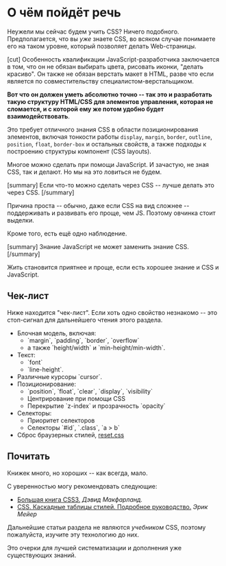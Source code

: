 # О чём пойдёт речь

Неужели мы сейчас будем учить CSS? Ничего подобного. Предполагается, что вы *уже* знаете CSS, во всяком случае понимаете его на таком уровне, который позволяет делать Web-страницы.

[cut]
Особенность квалификации JavaScript-разработчика заключается в том, что он не обязан выбирать цвета, рисовать иконки, "делать красиво". Он также не обязан верстать макет в HTML, разве что если является по совместительству специалистом-верстальщиком. 

**Вот что он должен уметь абсолютно точно -- так это и разработать такую структуру HTML/CSS для элементов управления, которая не сломается, и с которой ему же потом удобно будет взаимодействовать**. 

Это требует отличного знания CSS в области позиционирования элементов, включая тонкости работы `display`, `margin`, `border`, `outline`, `position`, `float`, `border-box` и остальных свойств, а также подходы к построению структуры компонент (CSS layouts).

Многое можно сделать при помощи JavaScript. И зачастую, не зная CSS, так и делают. Но мы на это ловиться не будем.

[summary]
Если что-то можно сделать через CSS -- лучше делать это через CSS.
[/summary]

Причина проста -- обычно, даже если CSS на вид сложнее -- поддерживать и развивать его проще, чем JS. Поэтому овчинка стоит выделки.

Кроме того, есть ещё одно наблюдение.

[summary]
Знание JavaScript не может заменить знание CSS.
[/summary]

Жить становится приятнее и проще, если есть хорошее знание и CSS и JavaScript. 

## Чек-лист

Ниже находится "чек-лист". Если хоть одно свойство незнакомо -- это стоп-сигнал для дальнейшего чтения этого раздела.

<ul>
<li>Блочная модель, включая:
<ul>
<li>`margin`, `padding`, `border`, `overflow`</li>
<li>а также `height/width` и `min-height/min-width`.</li>
</ul>
</li>
<li>Текст:
<ul>
<li>`font`</li><li>`line-height`.</li>
</ul></li>
<li>Различные курсоры `cursor`.</li>
<li>Позиционирование:
<ul><li>`position`, `float`, `clear`, `display`, `visibility`</li>
<li>Центрирование при помощи CSS</li>
<li>Перекрытие `z-index` и прозрачность `opacity`</li>
</ul>
</li>
<li>Cелекторы:
<ul><li>Приоритет селекторов</li>
<li>Селекторы `#id`, `.class`, `a > b`</li>
</ul>
</li>
<li>Сброс браузерных стилей, <a href="http://meyerweb.com/eric/tools/css/reset/">reset.css</a>
</li>
</ul>

## Почитать 

Книжек много, но хороших -- как всегда, мало. 

С уверенностью могу рекомендовать следующие:


<ul>
<li><a href="http://www.ozon.ru/context/detail/id/24493075/?partner=iliakan">Большая книга CSS3.</a>
<i>Дэвид Макфарланд.</i></li>
<li><a href="http://www.ozon.ru/context/detail/id/3881079/?partner=iliakan">CSS. Каскадные таблицы стилей. Подробное руководство.</a>
<i>Эрик Мейер</i></li>
</ul>

Дальнейшие статьи раздела не являются *учебником* CSS, поэтому пожалуйста, изучите эту технологию до них. 

Это очерки для лучшей систематизации и дополнения уже существующих знаний.